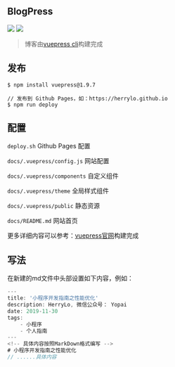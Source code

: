 ## BlogPress

![](https://img.shields.io/badge/-vuepress%401.0-brightgreen)
![](https://img.shields.io/badge/-vue%402.0-brightgreen)

> 博客由[vuepress cli](https://v1.vuepress.vuejs.org/zh/guide/getting-started.html)构建完成

## 发布
```javscript
$ npm install vuepress@1.9.7

// 发布到 Github Pages，如：https://herrylo.github.io
$ npm run deploy 
```

## 配置

`deploy.sh` Github Pages 配置

`docs/.vuepress/config.js` 网站配置

`docs/.vuepress/components` 自定义组件

`docs/.vuepress/theme` 全局样式组件

`docs/.vuepress/public` 静态资源

`docs/README.md` 网站首页

更多详细内容可以参考：[vuepress官网](https://v1.vuepress.vuejs.org/zh/guide/getting-started.html)构建完成

## 写法

在新建的md文件中头部设置如下内容，例如：
```javascript
---
title: '小程序开发指南之性能优化'
description: HerryLo, 微信公众号： Yopai
date: 2019-11-30
tags: 
    - 小程序
    - 个人指南
---
<!-- 具体内容按照MarkDown格式编写 -->
# 小程序开发指南之性能优化
// ......具体内容
```
